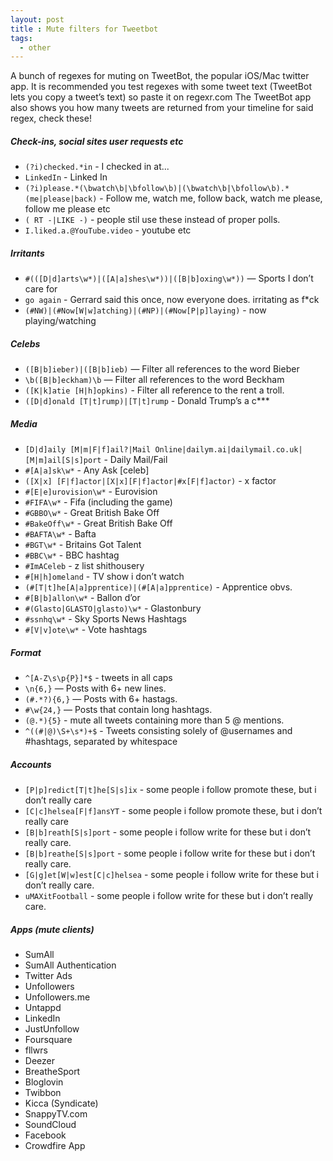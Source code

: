 ```yaml
---
layout: post
title : Mute filters for Tweetbot
tags:
  - other
---
```


A bunch of regexes for muting on TweetBot, the popular iOS/Mac twitter app.
It is recommended you test regexes with some tweet text (TweetBot lets you copy a tweet’s text) so paste it on regexr.com The TweetBot app also shows you how many tweets are returned from your timeline for said regex, check these!

##### Check-ins, social sites user requests etc

+ `(?i)checked.*in` - I checked in at...
+ `LinkedIn` - Linked In
+ `(?i)please.*(\bwatch\b|\bfollow\b)|(\bwatch\b|\bfollow\b).*(me|please|back)` - Follow me, watch me, follow back, watch me please, follow me please etc
+  `( RT -|LIKE -)` - people stil use these instead of proper polls.
+  `I.liked.a.@YouTube.video` - youtube etc

##### Irritants 

+ `#(([D|d]arts\w*)|([A|a]shes\w*))|([B|b]oxing\w*))` — Sports I don’t care for
+ `go again` - Gerrard said this once, now everyone does. irritating as f*ck
+ `(#NW)|(#Now[W|w]atching)|(#NP)|(#Now[P|p]laying)` - now playing/watching

##### Celebs 

+ `([B|b]ieber)|([B|b]ieb)` — Filter all references to the word Bieber
+ `\b([B|b]eckham)\b` — Filter all references to the word Beckham
+ `([K|k]atie [H|h]opkins)` - Filter all reference to the rent a troll.
+ `([D|d]onald [T|t]rump)|[T|t]rump` - Donald Trump’s a c***


##### Media
+ `[D|d]aily [M|m|F|f]ail?|Mail Online|dailym.ai|dailymail.co.uk|[M|m]ail[S|s]port` - Daily Mail/Fail
+ `#[A|a]sk\w*` - Any Ask [celeb] 
+ `([X|x] [F|f]actor|[X|x][F|f]actor|#x[F|f]actor)` - x factor
+ `#[E|e]urovision\w*` - Eurovision
+ `#FIFA\w*` - Fifa (including the game)
+ `#GBBO\w*` - Great British Bake Off
+ `#BakeOff\w*` - Great British Bake Off
+ `#BAFTA\w*` - Bafta
+ `#BGT\w*` - Britains Got Talent
+ `#BBC\w*` - BBC hashtag
+ `#ImACeleb` - z list shithousery
+ `#[H|h]omeland` - TV show i don’t watch
+  `(#[T|t]he[A|a]pprentice)|(#[A|a]pprentice)` - Apprentice obvs.
+ `#[B|b]allon\w*` - Ballon d’or
+ `#(Glasto|GLASTO|glasto)\w*` - Glastonbury
+ `#ssnhq\w*` - Sky Sports News Hashtags
+ `#[V|v]ote\w*` - Vote hashtags

##### Format

+ `^[A-Z\s\p{P}]*$` - tweets in all caps
+ `\n{6,}` — Posts with 6+ new lines.
+ `(#.*?){6,}` — Posts with 6+ hastags.
+ `#\w{24,}` — Posts that contain long hashtags.
+ `(@.*){5}` - mute all tweets containing more than 5 @ mentions.
+ `^((#|@)\S+\s*)+$` - Tweets consisting solely of @usernames and #hashtags, separated by whitespace

##### Accounts

+ `[P|p]redict[T|t]he[S|s]ix` - some people i follow promote these, but i don’t really care
+ `[C|c]helsea[F|f]ansYT` - some people i follow promote these, but i don’t really care
+ `[B|b]reath[S|s]port` - some people i follow write for these but i don’t really care.
+ `[B|b]reathe[S|s]port` - some people i follow write for these but i don’t really care.
+ `[G|g]et[W|w]est[C|c]helsea` - some people i follow write for these but i don’t really care.
+ `uMAXitFootball` - some people i follow write for these but i don’t really care.

##### Apps (mute clients)

+ SumAll
+ SumAll Authentication
+ Twitter Ads
+ Unfollowers
+ Unfollowers.me
+ Untappd
+ LinkedIn
+ JustUnfollow
+ Foursquare
+ fllwrs
+ Deezer
+ BreatheSport
+ Bloglovin
+ Twibbon
+ Kicca (Syndicate)
+ SnappyTV.com
+ SoundCloud
+ Facebook
+ Crowdfire App
